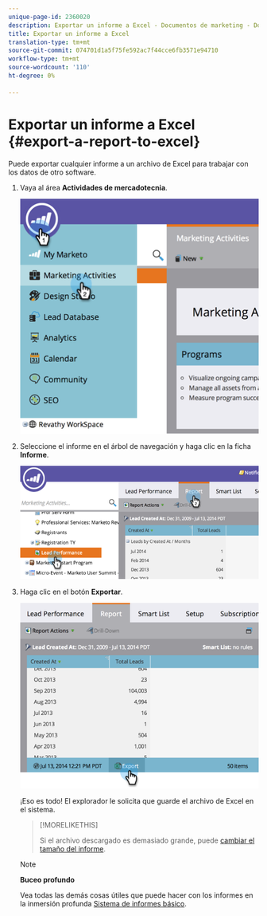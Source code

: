 ```yaml
---
unique-page-id: 2360020
description: Exportar un informe a Excel - Documentos de marketing - Documentación del producto
title: Exportar un informe a Excel
translation-type: tm+mt
source-git-commit: 074701d1a5f75fe592ac7f44cce6fb3571e94710
workflow-type: tm+mt
source-wordcount: '110'
ht-degree: 0%

---
```



# Exportar un informe a Excel {#export-a-report-to-excel}

Puede exportar cualquier informe a un archivo de Excel para trabajar con los datos de otro software.

1. Vaya al área **Actividades de mercadotecnia**.

   ![](assets/image2014-9-16-13-3a11-3a14.png)

1. Seleccione el informe en el árbol de navegación y haga clic en la ficha **Informe**.

   ![](assets/image2014-9-16-13-3a11-3a18.png)

1. Haga clic en el botón **Exportar**.

   ![](assets/image2014-9-16-13-3a11-3a21.png)

   ¡Eso es todo! El explorador le solicita que guarde el archivo de Excel en el sistema.

   >[!MORELIKETHIS]
   >
   >
   >
   >Si el archivo descargado es demasiado grande, puede [cambiar el tamaño del informe](../../../../product-docs/reporting/basic-reporting/editing-reports/configure-report-size.md).

   >[!NOTE]
   >
   >**Buceo profundo**
   >
   >
   >Vea todas las demás cosas útiles que puede hacer con los informes en la inmersión profunda [Sistema de informes básico](http://docs.marketo.com/display/docs/basic+reporting).

